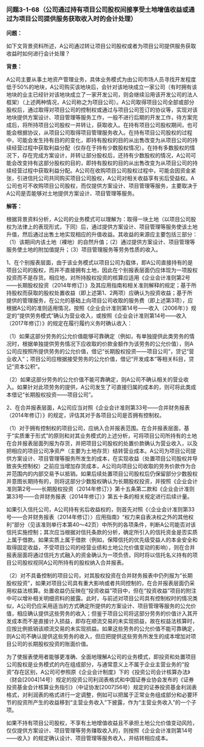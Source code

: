 ### 问题3-1-68（公司通过持有项目公司股权间接享受土地增值收益或通过为项目公司提供服务获取收入时的会计处理）

**问题：**

如下文背景资料所述，A公司通过转让项目公司股权或者为项目公司提供服务获取收益时如何进行会计处理？

**背景：**

A公司主要从事土地资产管理业务，具体业务模式为由公司市场人员寻找开发程度低于50%的地块，A公司购买该地块后，会针对该地块成立一家公司（有时拥有该地块的业主已经针对该地块成立了一家开发公司，则会继续沿用该开发公司的法人框架）（上述两种情况，A公司称之为项目公司）。A公司取得项目公司全部或部分股权后，通过取得对项目公司的控制权或通过与项目公司签订的协议等，实现对该地块提供方案设计、项目管理等服务工作，一般不进行后期的开发工作，待方案完成后，将所持项目公司股权一并转让，获取收入。在持有项目公司股权期间，也可能会根据协议，从项目公司取得项目管理服务收入。在持有项目公司股权的过程中，可能会发生持有目的的变化，即持有股权的目的从出售改变为从项目公司的持续经营过程中获取利益分配（仅存在于持有少数股权情况）。在持有多数股权的情况下，存在完成方案设计，并转让部分股权后，还持有少数股权的情况，A公司可能会改变持有这部分股权的目的，即持有股权的目的从出售改变为从项目公司的持续经营过程中获取利益分配。A公司在收购项目公司股权过程中，可能会因资金紧张，引进信托公司共同购买项目公司股权，A公司对相关收益享有劣后受益权。A公司也可不收购项目公司股权，而仅提供方案设计、项目管理等服务，主要取决于A公司是否能够对土地提供方案设计、项目管理等服务。

**解答：**

根据背景资料分析，A公司的业务模式可以理解为：取得一块土地（以项目公司股权为法律上的表现形式，下同）后，通过提供方案设计、项目管理等服务使该土地升值，然后通过出售土地实现相应的升值收益。其收益的来源应主要包括三部分：（1）该期间内该土地（裸地）的自然升值；（2）通过提供方案设计、项目管理等服务使土地的附加值提升；（3）项目管理服务等劳务性质的收入。

1、在个别报表层面，由于该业务模式以项目公司为载体，即A公司直接持有的是项目公司的股权，而并不直接拥有土地，因此在个别报表层面仍应体现为一项股权投资而不是存货。相应地，对所持股权投资的核算应适用《企业会计准则第2号——长期股权投资（2014年修订）》及其应用指南和相关准则解释的规定；基于所持股权而获取的股权处置收益（即上述第1、2两项）应确认为投资收益；基于所提供的管理服务，在公允的基础上向项目公司收取的服务费（即上述第3项），应根据A公司的准则适用情况，按照《企业会计准则第14号——收入（2006年）》规定的“提供劳务模式”确认为营业收入，或按照《企业会计准则第14号——收入（2017年修订）》的规定在履行履约义务时确认收入：

（1）如果这部分劳务的公允价值能够可靠确定（例如，有单独提供此类劳务的情况时，根据单独提供劳务情况下应收取的价款金额作为该劳务的公允价值），则A公司应按照所提供劳务的公允价值，借记“长期股权投资——项目公司”，贷记“营业收入”；项目公司应根据接受劳务的公允价值，借记“开发成本”等相关科目，贷记“资本公积”。

（2）如果这部分劳务的公允价值不能可靠确定，则A公司不确认相关的营业收入。如果针对此项劳务的提供，A公司发生了可直接归属的成本的，则可将此类成本借记“长期股权投资——项目公司”。

2、在合并报表层面，A公司应当对照《企业会计准则第33号——合并财务报表（2014年修订）》的规定，评估其对于各项目公司是否拥有控制权。

（1）对于拥有控制权的项目公司，应纳入合并报表范围。在合并报表层面，基于“实质重于形式”的原则和对其业务模式的上述分析，可将项目公司所持有的土地在合并报表层面列报为存货，并把项目公司股权的处置价款确认为营业收入，以及把相应的项目公司净资产（主要为土地存货）结转营业成本。A公司为项目公司提供方案设计、项目管理等服务所发生的成本，在实现收益（处置项目公司股权并导致丧失控制权）之前应当增加存货成本，A公司向项目公司收取的劳务价款作为合并范围内的内部交易予以抵销。如果后续处置项目公司股权后仍保留部分少数股权并意图长期持有的，则将这部分少数股权确认为长期股权投资，并按照《企业会计准则第2号——长期股权投资（2014年修订）》第十五条第二款和《企业会计准则第33号——合并财务报表（2014年修订）》第五十条的相关规定进行后续计量。

如果引入信托公司，A公司持有劣后收益权的，则首先对照《〈企业会计准则第33号——合并财务报表（2014年修订）〉应用指南》“权力来自表决权之外的其他权利”部分（见该准则单行本第40～42页）中所列的各项条件，判断A公司能否对该信托实施控制；其次应当根据对信托条款的分析，确定所引入的信托资金是否实质上属于借款。如果实质上属于借款（例如，保障信托的优先级受益人的本金安全和取得固定收益，不受项目公司的经营业绩和土地公允价值变动的影响），则在合并报表层面将通过信托方式融入的资金确认为一项负债，同时将以信托名义持有的项目公司股权视同A公司所持有的股权纳入合并报表。

（2）对不具备控制的项目公司，对其股权投资在合并财务报表中仍列报为“长期股权投资”，如果对项目公司具有重大影响或者共同控制的，在合并报表层面仍采用权益法核算。处置收益仍反映在“投资收益”项目中，但在“投资收益”项目的附注中可以增补相关明细资料的披露。此时，与前述对项目公司具有控制权时的情况类似，A公司仍应采用适当的方式确定所提供的方案设计、项目管理等服务的公允价值，相应确认提供这些劳务的收入；但鉴于项目公司将这部分劳务的价值计入其开发成本而不是直接计入损益，即存在顺流交易的未实现损益，故在权益法核算时，应按比例抵销该顺流交易的未实现损益。如果这些劳务的公允价值不能可靠确定，则A公司不确认提供这些劳务的收入，但应把提供这些劳务所发生的成本增加对项目公司的长期股权投资的账面价值。

为了使报表使用者能够更准确、全面地理解A公司的业务模式，即投资和处置项目公司股权是业务模式的内在组成部分，与通常意义上不属于企业主营业务的“投资”存在区别，A公司可参照原《企业会计制度》下的《投资公司会计核算办法》（财会[2004]14号）规定的投资公司利润表格式和中国证券业协会发布的《证券投资基金会计核算业务指引》（中证协发[2007]56号）规定的证券投资基金利润表格式，对利润表的格式进行一定调整，例如可以把属于正常业务组成部分和必要环节的投资所产生的收益移到“主营业务收入”下披露，作为“主营业务收入”的一个子项。

如果不持有项目公司股权，不享有土地增值收益且不承担土地公允价值变动风险，仅仅提供方案设计、项目管理等劳务赚取收入的，则按照《企业会计准则第14号——收入》的规定确认设计、项目管理等服务收入，并结转相应成本。